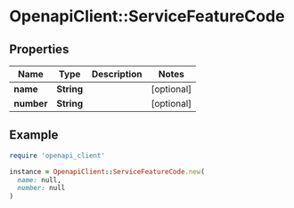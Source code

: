 # OpenapiClient::ServiceFeatureCode

## Properties

| Name | Type | Description | Notes |
| ---- | ---- | ----------- | ----- |
| **name** | **String** |  | [optional] |
| **number** | **String** |  | [optional] |

## Example

```ruby
require 'openapi_client'

instance = OpenapiClient::ServiceFeatureCode.new(
  name: null,
  number: null
)
```

